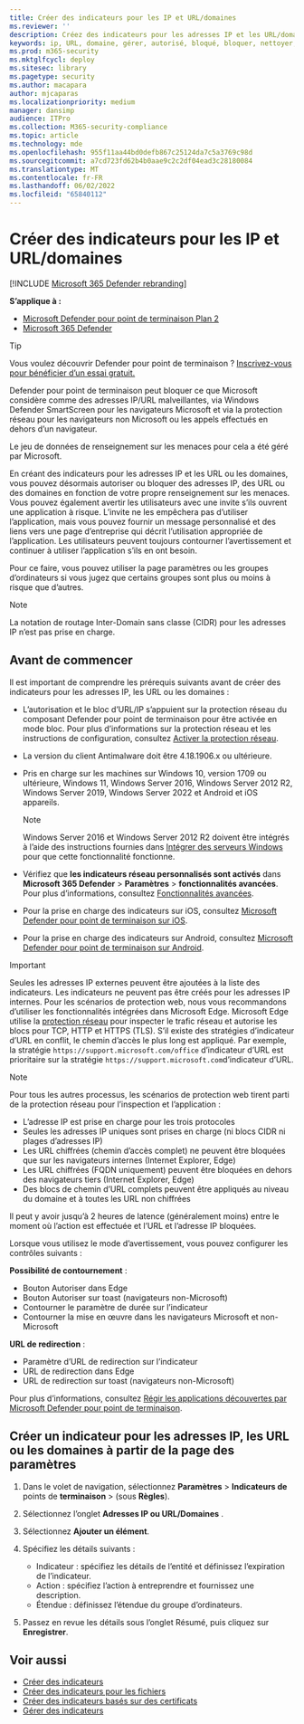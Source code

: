 ```yaml
---
title: Créer des indicateurs pour les IP et URL/domaines
ms.reviewer: ''
description: Créez des indicateurs pour les adresses IP et les URL/domaines qui définissent la détection, la prévention et l’exclusion des entités.
keywords: ip, URL, domaine, gérer, autorisé, bloqué, bloquer, nettoyer, malveillant, hachage de fichier, adresse IP, URL, domaine
ms.prod: m365-security
ms.mktglfcycl: deploy
ms.sitesec: library
ms.pagetype: security
ms.author: macapara
author: mjcaparas
ms.localizationpriority: medium
manager: dansimp
audience: ITPro
ms.collection: M365-security-compliance
ms.topic: article
ms.technology: mde
ms.openlocfilehash: 955f11aa44bd0defb867c25124da7c5a3769c98d
ms.sourcegitcommit: a7cd723fd62b4b0aae9c2c2df04ead3c28180084
ms.translationtype: MT
ms.contentlocale: fr-FR
ms.lasthandoff: 06/02/2022
ms.locfileid: "65840112"
---
```

# <a name="create-indicators-for-ips-and-urlsdomains"></a>Créer des indicateurs pour les IP et URL/domaines

[!INCLUDE [Microsoft 365 Defender rebranding](../../includes/microsoft-defender.md)]

**S’applique à :**
- [Microsoft Defender pour point de terminaison Plan 2](https://go.microsoft.com/fwlink/p/?linkid=2154037)
- [Microsoft 365 Defender](https://go.microsoft.com/fwlink/?linkid=2118804)

> [!TIP]
> Vous voulez découvrir Defender pour point de terminaison ? [Inscrivez-vous pour bénéficier d’un essai gratuit.](https://www.microsoft.com/WindowsForBusiness/windows-atp?ocid=docs-wdatp-automationexclusionlist-abovefoldlink)

Defender pour point de terminaison peut bloquer ce que Microsoft considère comme des adresses IP/URL malveillantes, via Windows Defender SmartScreen pour les navigateurs Microsoft et via la protection réseau pour les navigateurs non Microsoft ou les appels effectués en dehors d’un navigateur.

Le jeu de données de renseignement sur les menaces pour cela a été géré par Microsoft.

En créant des indicateurs pour les adresses IP et les URL ou les domaines, vous pouvez désormais autoriser ou bloquer des adresses IP, des URL ou des domaines en fonction de votre propre renseignement sur les menaces. Vous pouvez également avertir les utilisateurs avec une invite s’ils ouvrent une application à risque. L’invite ne les empêchera pas d’utiliser l’application, mais vous pouvez fournir un message personnalisé et des liens vers une page d’entreprise qui décrit l’utilisation appropriée de l’application. Les utilisateurs peuvent toujours contourner l’avertissement et continuer à utiliser l’application s’ils en ont besoin.

Pour ce faire, vous pouvez utiliser la page paramètres ou les groupes d’ordinateurs si vous jugez que certains groupes sont plus ou moins à risque que d’autres.

> [!NOTE]
> La notation de routage Inter-Domain sans classe (CIDR) pour les adresses IP n’est pas prise en charge.

## <a name="before-you-begin"></a>Avant de commencer

Il est important de comprendre les prérequis suivants avant de créer des indicateurs pour les adresses IP, les URL ou les domaines :

- L’autorisation et le bloc d’URL/IP s’appuient sur la protection réseau du composant Defender pour point de terminaison pour être activée en mode bloc. Pour plus d’informations sur la protection réseau et les instructions de configuration, consultez [Activer la protection réseau](enable-network-protection.md).
- La version du client Antimalware doit être 4.18.1906.x ou ultérieure. 
- Pris en charge sur les machines sur Windows 10, version 1709 ou ultérieure, Windows 11, Windows Server 2016, Windows Server 2012 R2, Windows Server 2019, Windows Server 2022 et Android et iOS appareils.

    > [!NOTE]
    > Windows Server 2016 et Windows Server 2012 R2 doivent être intégrés à l’aide des instructions fournies dans [Intégrer des serveurs Windows](configure-server-endpoints.md#windows-server-2012-r2-and-windows-server-2016) pour que cette fonctionnalité fonctionne.

- Vérifiez que **les indicateurs réseau personnalisés sont activés** dans **Microsoft 365 Defender** \> **Paramètres** \> **fonctionnalités avancées**. Pour plus d’informations, consultez [Fonctionnalités avancées](advanced-features.md).
- Pour la prise en charge des indicateurs sur iOS, consultez [Microsoft Defender pour point de terminaison sur iOS](/microsoft-365/security/defender-endpoint/ios-configure-features#configure-custom-indicators).
- Pour la prise en charge des indicateurs sur Android, consultez [Microsoft Defender pour point de terminaison sur Android](/microsoft-365/security/defender-endpoint/android-configure#configure-custom-indicators).

> [!IMPORTANT]
> Seules les adresses IP externes peuvent être ajoutées à la liste des indicateurs. Les indicateurs ne peuvent pas être créés pour les adresses IP internes.
> Pour les scénarios de protection web, nous vous recommandons d’utiliser les fonctionnalités intégrées dans Microsoft Edge. Microsoft Edge utilise la [protection réseau](network-protection.md) pour inspecter le trafic réseau et autorise les blocs pour TCP, HTTP et HTTPS (TLS).
> S’il existe des stratégies d’indicateur d’URL en conflit, le chemin d’accès le plus long est appliqué. Par exemple, la stratégie `https://support.microsoft.com/office` d’indicateur d’URL est prioritaire sur la stratégie `https://support.microsoft.com`d’indicateur d’URL.

> [!NOTE]
> Pour tous les autres processus, les scénarios de protection web tirent parti de la protection réseau pour l’inspection et l’application :
>
> - L’adresse IP est prise en charge pour les trois protocoles
> - Seules les adresses IP uniques sont prises en charge (ni blocs CIDR ni plages d’adresses IP)
> - Les URL chiffrées (chemin d’accès complet) ne peuvent être bloquées que sur les navigateurs internes (Internet Explorer, Edge)
> - Les URL chiffrées (FQDN uniquement) peuvent être bloquées en dehors des navigateurs tiers (Internet Explorer, Edge)
> - Des blocs de chemin d’URL complets peuvent être appliqués au niveau du domaine et à toutes les URL non chiffrées
>
> Il peut y avoir jusqu’à 2 heures de latence (généralement moins) entre le moment où l’action est effectuée et l’URL et l’adresse IP bloquées.

Lorsque vous utilisez le mode d’avertissement, vous pouvez configurer les contrôles suivants :

**Possibilité de contournement** :

- Bouton Autoriser dans Edge
- Bouton Autoriser sur toast (navigateurs non-Microsoft)
- Contourner le paramètre de durée sur l’indicateur
- Contourner la mise en œuvre dans les navigateurs Microsoft et non-Microsoft

**URL de redirection** :

- Paramètre d’URL de redirection sur l’indicateur
- URL de redirection dans Edge
- URL de redirection sur toast (navigateurs non-Microsoft)

Pour plus d’informations, consultez [Régir les applications découvertes par Microsoft Defender pour point de terminaison](/cloud-app-security/mde-govern).

## <a name="create-an-indicator-for-ips-urls-or-domains-from-the-settings-page"></a>Créer un indicateur pour les adresses IP, les URL ou les domaines à partir de la page des paramètres

1. Dans le volet de navigation, sélectionnez **Paramètres** \> **Indicateurs de** points de **terminaison** \> (sous **Règles**).

2. Sélectionnez l’onglet **Adresses IP ou URL/Domaines** .

3. Sélectionnez **Ajouter un élément**.

4. Spécifiez les détails suivants :
   - Indicateur : spécifiez les détails de l’entité et définissez l’expiration de l’indicateur.
   - Action : spécifiez l’action à entreprendre et fournissez une description.
   - Étendue : définissez l’étendue du groupe d’ordinateurs.

5. Passez en revue les détails sous l’onglet Résumé, puis cliquez sur **Enregistrer**.

## <a name="related-topics"></a>Voir aussi

- [Créer des indicateurs](manage-indicators.md)
- [Créer des indicateurs pour les fichiers](indicator-file.md)
- [Créer des indicateurs basés sur des certificats](indicator-certificates.md)
- [Gérer des indicateurs](indicator-manage.md)
